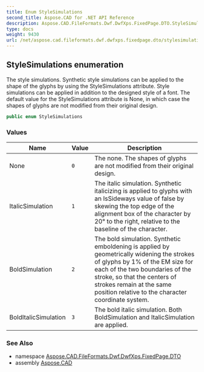 ```yaml
---
title: Enum StyleSimulations
second_title: Aspose.CAD for .NET API Reference
description: Aspose.CAD.FileFormats.Dwf.DwfXps.FixedPage.DTO.StyleSimulations enum. The style simulations. Synthetic style simulations can be applied to the shape of the glyphs by using the StyleSimulations attribute. Style simulations can be applied in addition to the designed style of a font. The default value for the StyleSimulations attribute is None in which case the shapes of glyphs are not modified from their original design
type: docs
weight: 9430
url: /net/aspose.cad.fileformats.dwf.dwfxps.fixedpage.dto/stylesimulations/
---
```

## StyleSimulations enumeration

The style simulations. Synthetic style simulations can be applied to the shape of the glyphs by using the StyleSimulations attribute. Style simulations can be applied in addition to the designed style of a font. The default value for the StyleSimulations attribute is None, in which case the shapes of glyphs are not modified from their original design.

```csharp
public enum StyleSimulations
```

### Values

| Name | Value | Description |
| --- | --- | --- |
| None | `0` | The none. The shapes of glyphs are not modified from their original design. |
| ItalicSimulation | `1` | The italic simulation. Synthetic italicizing is applied to glyphs with an IsSideways value of false by skewing the top edge of the alignment box of the character by 20° to the right, relative to the baseline of the character. |
| BoldSimulation | `2` | The bold simulation. Synthetic emboldening is applied by geometrically widening the strokes of glyphs by 1% of the EM size for each of the two boundaries of the stroke, so that the centers of strokes remain at the same position relative to the character coordinate system. |
| BoldItalicSimulation | `3` | The bold italic simulation. Both BoldSimulation and ItalicSimulation are applied. |

### See Also

* namespace [Aspose.CAD.FileFormats.Dwf.DwfXps.FixedPage.DTO](../../aspose.cad.fileformats.dwf.dwfxps.fixedpage.dto/)
* assembly [Aspose.CAD](../../)


